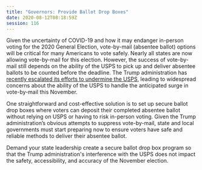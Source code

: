 ```yaml
---
title: "Governors: Provide Ballot Drop Boxes"
date: 2020-08-12T08:18:59Z
session: 116
---
```

Given the uncertainty of COVID-19 and how it may endanger in-person voting for the 2020 General Election, vote-by-mail (absentee ballot) options will be critical for many Americans to vote safely. Nearly all states are now allowing vote-by-mail for this election. However, the success of vote-by-mail still depends on the ability of the USPS to pick up and deliver absentee ballots to be counted before the deadline. The Trump administration has [recently escalated its efforts to undermine the USPS](https://www.businessinsider.com/usps-just-made-sweeping-changes-to-the-nations-mail-service-2020-8), leading to widespread concerns about the ability of the USPS to handle the anticipated surge in vote-by-mail this November. 

One straightforward and cost-effective solution is to set up secure ballot drop boxes where voters can deposit their completed absentee ballot without relying on USPS or having to risk in-person voting. Given the Trump administration’s obvious attempts to suppress vote-by-mail, state and local governments must start preparing now to ensure voters have safe and reliable methods to deliver their absentee ballot. 

Demand your state leadership create a secure ballot drop box program so that the Trump administration's interference with the USPS does not impact the safety, accessibility, and accuracy of the November election.
